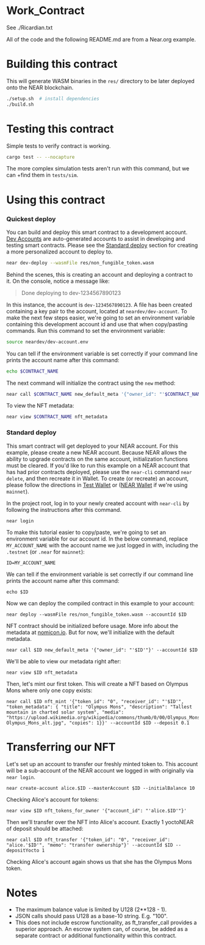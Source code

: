 # Work_Contract

See ./Ricardian.txt

All of the code and the following README.md are from a Near.org example.

Building this contract
======================
This will generate WASM binaries in the `res/` directory to be later deployed onto the NEAR blockchain.
```bash
./setup.sh  # install dependencies
./build.sh
```

Testing this contract
=====================
Simple tests to verify contract is working.
```bash
cargo test -- --nocapture
```
The more complex simulation tests aren't run with this command, but we can +find them in `tests/sim`.

Using this contract
===================

### Quickest deploy

You can build and deploy this smart contract to a development account. [Dev Accounts](https://docs.near.org/docs/concepts/account#dev-accounts) are auto-generated accounts to assist in developing and testing smart contracts. Please see the [Standard deploy](#standard-deploy) section for creating a more personalized account to deploy to.

```bash
near dev-deploy --wasmFile res/non_fungible_token.wasm
```

Behind the scenes, this is creating an account and deploying a contract to it. On the console, notice a message like:

>Done deploying to dev-1234567890123

In this instance, the account is `dev-1234567890123`. A file has been created containing a key pair to
the account, located at `neardev/dev-account`. To make the next few steps easier, we're going to set an
environment variable containing this development account id and use that when copy/pasting commands.
Run this command to set the environment variable:

```bash
source neardev/dev-account.env
```

You can tell if the environment variable is set correctly if your command line prints the account name after this command:
```bash
echo $CONTRACT_NAME
```

The next command will initialize the contract using the `new` method:

```bash
near call $CONTRACT_NAME new_default_meta '{"owner_id": "'$CONTRACT_NAME'"}' --accountId $CONTRACT_NAME
```

To view the NFT metadata:

```bash
near view $CONTRACT_NAME nft_metadata
```

### Standard deploy

This smart contract will get deployed to your NEAR account. For this example, please create a new NEAR account. Because NEAR allows the ability to upgrade contracts on the same account, initialization functions must be cleared. If you'd like to run this example on a NEAR account that has had prior contracts deployed, please use the `near-cli` command `near delete`, and then recreate it in Wallet. To create (or recreate) an account, please follow the directions in [Test Wallet](https://wallet.testnet.near.org) or ([NEAR Wallet](https://wallet.near.org/) if we're using `mainnet`).

In the project root, log in to your newly created account with `near-cli` by following the instructions after this command.

    near login

To make this tutorial easier to copy/paste, we're going to set an environment variable for our account id. In the below command, replace `MY_ACCOUNT_NAME` with the account name we just logged in with, including the `.testnet` (or `.near` for `mainnet`):

    ID=MY_ACCOUNT_NAME

We can tell if the environment variable is set correctly if our command line prints the account name after this command:

    echo $ID

Now we can deploy the compiled contract in this example to your account:

    near deploy --wasmFile res/non_fungible_token.wasm --accountId $ID

NFT contract should be initialized before usage. More info about the metadata at [nomicon.io](https://nomicon.io/Standards/NonFungibleToken/Metadata.html). But for now, we'll initialize with the default metadata.

    near call $ID new_default_meta '{"owner_id": "'$ID'"}' --accountId $ID

We'll be able to view our metadata right after:

    near view $ID nft_metadata

Then, let's mint our first token. This will create a NFT based on Olympus Mons where only one copy exists:

    near call $ID nft_mint '{"token_id": "0", "receiver_id": "'$ID'", "token_metadata": { "title": "Olympus Mons", "description": "Tallest mountain in charted solar system", "media": "https://upload.wikimedia.org/wikipedia/commons/thumb/0/00/Olympus_Mons_alt.jpg/1024px-Olympus_Mons_alt.jpg", "copies": 1}}' --accountId $ID --deposit 0.1

Transferring our NFT
====================

Let's set up an account to transfer our freshly minted token to. This account will be a sub-account of the NEAR account we logged in with originally via `near login`.

    near create-account alice.$ID --masterAccount $ID --initialBalance 10

Checking Alice's account for tokens:

    near view $ID nft_tokens_for_owner '{"account_id": "'alice.$ID'"}'

Then we'll transfer over the NFT into Alice's account. Exactly 1 yoctoNEAR of deposit should be attached:

    near call $ID nft_transfer '{"token_id": "0", "receiver_id": "alice.'$ID'", "memo": "transfer ownership"}' --accountId $ID --depositYocto 1

Checking Alice's account again shows us that she has the Olympus Mons token.

Notes
=====

* The maximum balance value is limited by U128 (2**128 - 1).
* JSON calls should pass U128 as a base-10 string. E.g. "100".
* This does not include escrow functionality, as ft_transfer_call provides a superior approach. An escrow system can, of course, be added as a separate contract or additional functionality within this contract.
